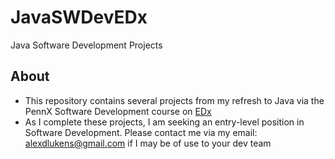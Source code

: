 # JavaSWDevEDx
Java Software Development Projects
## About
- This repository contains several projects from my refresh to Java via the PennX Software Development course on [EDx](https://www.edx.org/professional-certificate/pennx-computer-science-essentials-for-software-development)
- As I complete these projects, I am seeking an entry-level position in Software Development. Please contact me via my email: alexdlukens@gmail.com if I may be of use to your dev team
